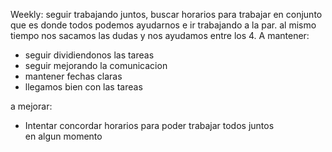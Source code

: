 
Weekly:
seguir trabajando juntos, buscar horarios para trabajar en conjunto que es donde todos podemos ayudarnos e ir trabajando a la par. al mismo tiempo nos sacamos las dudas y nos ayudamos entre los 4.
A mantener: 
- seguir dividiendonos las tareas
- seguir mejorando la comunicacion
- mantener fechas claras
- llegamos bien con las tareas

a mejorar:
- Intentar concordar horarios para poder trabajar todos juntos en algun momento